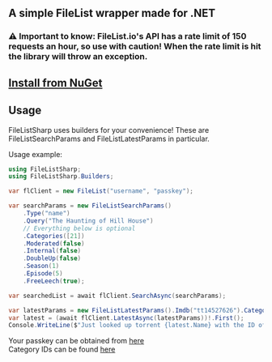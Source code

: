 ## A simple FileList wrapper made for .NET

### ⚠️ Important to know: FileList.io's API has a rate limit of 150 requests an hour, so use with caution! When the rate limit is hit the library will throw an exception.

## [Install from NuGet](https://www.nuget.org/packages/FileListSharp)

## Usage
FileListSharp uses builders for your convenience! These are FileListSearchParams and FileListLatestParams in particular.

Usage example:
```csharp
using FileListSharp;
using FileListSharp.Builders;

var flClient = new FileList("username", "passkey");

var searchParams = new FileListSearchParams()
    .Type("name")
    .Query("The Haunting of Hill House")
    // Everything below is optional
    .Categories([21])
    .Moderated(false)
    .Internal(false)
    .DoubleUp(false)
    .Season(1)
    .Episode(5)
    .FreeLeech(true);

var searchedList = await flClient.SearchAsync(searchParams);

var latestParams = new FileListLatestParams().Imdb("tt14527626").Categories([21, 20]);
var latest = (await flClient.LatestAsync(latestParams))!.First();
Console.WriteLine($"Just looked up torrent {latest.Name} with the ID of {latest.Id}, size of {latest.Size/1024/1024/1024}GB, uploaded on {latest.UploadDate}. It has {latest.Seeders} seeders and {latest.Leechers} leechers.");

```

Your passkey can be obtained from [here](https://filelist.io/my.php)<br>
Category IDs can be found [here](https://gist.github.com/alexthemaster/c4a64a718e5db2128a8b179ff1ca86e3)